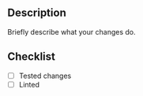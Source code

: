 ## Description
Briefly describe what your changes do.

## Checklist
- [ ] Tested changes
- [ ] Linted